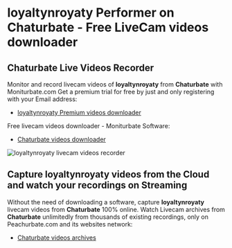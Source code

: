 # loyaltynroyaty Performer on Chaturbate - Free LiveCam videos downloader

## Chaturbate Live Videos Recorder

Monitor and record livecam videos of **loyaltynroyaty** from **Chaturbate** with Moniturbate.com
Get a premium trial for free by just and only registering with your Email address:
* [loyaltynroyaty Premium videos downloader](https://moniturbate.com/request-demo-licence-key.html)

Free livecam videos downloader - Moniturbate Software:
* [Chaturbate videos downloader](https://moniturbate.com/moniturbate-download-software.html)

![loyaltynroyaty livecam videos recorder](https://peachurnet.com/templates/moniturbate-software.png)


## Capture loyaltynroyaty videos from the Cloud and watch your recordings on Streaming

Without the need of downloading a software, capture **loyaltynroyaty** livecam videos from **Chaturbate** 100% online.
Watch Livecam archives from **Chaturbate** unlimitedly from thousands of existing recordings, only on Peachurbate.com and its websites network:
* [Chaturbate videos archives](https://peachurnet.com/)